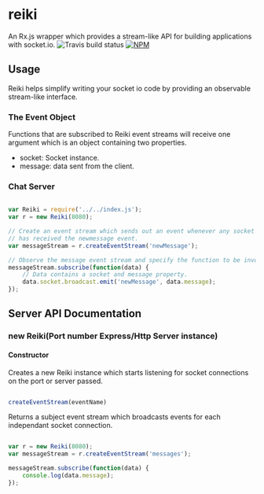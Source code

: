 reiki
===

An Rx.js wrapper which provides a stream-like API for building applications
with socket.io.
![Travis build status](https://api.travis-ci.org/Cheeseen/reiki.png)
[![NPM](https://nodei.co/npm/reiki.png)](https://nodei.co/npm/reiki/)

## Usage

Reiki helps simplify writing your socket io code by providing an observable stream-like interface.

### The Event Object

Functions that are subscribed to Reiki event streams will receive one argument which is an object containing two properties.

- socket: Socket instance.
- message: data sent from the client.

### Chat Server

```js

var Reiki = require('../../index.js');
var r = new Reiki(8080);

// Create an event stream which sends out an event whenever any socket connected
// has received the newmessage event.
var messageStream = r.createEventStream('newMessage');

// Observe the message event stream and specify the function to be invoked.
messageStream.subscribe(function(data) {
	// Data contains a socket and message property.
	data.socket.broadcast.emit('newMessage', data.message);
});

```

## Server API Documentation

### new Reiki(Port number Express/Http Server instance)
#### Constructor
Creates a new Reiki instance which starts listening for socket connections on the port or server passed.

```js

createEventStream(eventName)
```

Returns a subject event stream which broadcasts events for each independant socket connection.

```js

var r = new Reiki(8080);
var messageStream = r.createEventStream('messages');

messageStream.subscribe(function(data) {
	console.log(data.message);
});

```
